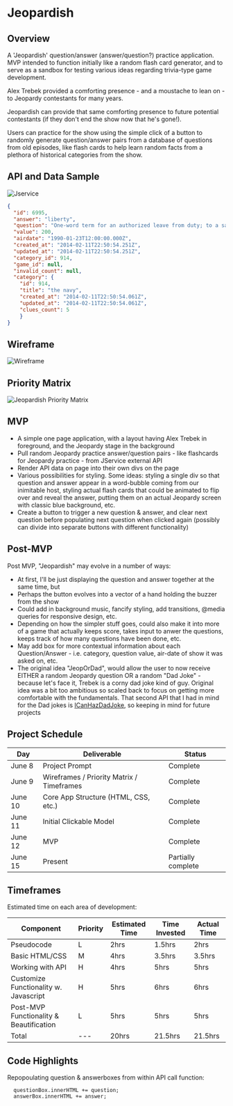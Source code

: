 # Jeopardish

## Overview

A 'Jeopardish' question/answer (answer/question?) practice application.  MVP intended to function initially
like a random flash card generator, and to serve as a sandbox for testing various ideas regarding trivia-type game development.

Alex Trebek provided a comforting presence - and a moustache to lean on - to Jeopardy contestants for many years.

Jeopardish can provide that same comforting presence to future potential contestants (if they don't end the show now that he's gone!).

Users can practice for the show using the simple click of a button to randomly generate question/answer pairs from a database of questions from old episodes, like flash cards to help learn random facts from a plethora of historical categories from the show.


## API and Data Sample

![Jservice](http://www.jService.io)

```JSON
{
  "id": 6995,
  "answer": "liberty",
  "question": "One-word term for an authorized leave from duty; to a sailor it means freedom for 48 hours or less",
  "value": 200,
  "airdate": "1990-01-23T12:00:00.000Z",
  "created_at": "2014-02-11T22:50:54.251Z",
  "updated_at": "2014-02-11T22:50:54.251Z",
  "category_id": 914,
  "game_id": null,
  "invalid_count": null,
  "category": {
    "id": 914,
    "title": "the navy",
    "created_at": "2014-02-11T22:50:54.061Z",
    "updated_at": "2014-02-11T22:50:54.061Z",
    "clues_count": 5
    }
}

```
## Wireframe

![Wireframe](https://res.cloudinary.com/alexbaldman/image/upload/v1591716508/Jeopardish/wireframe.png)

## Priority Matrix

![Jeopardish Priority Matrix](https://res.cloudinary.com/alexbaldman/image/upload/c_scale,w_832/v1591720490/Jeopardish/priority-matrix.png)

## MVP 

- A simple one page application, with a layout having Alex Trebek in foreground, and the Jeopardy stage in the background
- Pull random Jeopardy practice answer/question pairs - like flashcards for Jeopardy practice - from JService external API
- Render API data on page into their own divs on the page
- Various possibilities for styling.  Some ideas: styling a single div so that question and answer appear in a word-bubble coming from our inimitable host, styling actual flash cards that could be animated to flip over and reveal the answer, putting them on an actual Jeopardy screen with classic blue background, etc.
- Create a button to trigger a new question & answer, and clear next question before populating next question when clicked again (possibly can divide into separate buttons with different functionality)

## Post-MVP  

Post MVP, "Jeopardish" may evolve in a number of ways:

- At first, I'll be just displaying the question and answer together at the same time, but 
- Perhaps the button evolves into a vector of a hand holding the buzzer from the show
- Could add in background music, fancify styling, add transitions, @media queries for responsive design, etc.
- Depending on how the simpler stuff goes, could also make it into more of a game that actually keeps score, takes input to anwer the questions, keeps track of how many questions have been done, etc.
- May add box for more contextual information about each Question/Answer - i.e. category, question value, air-date of show it was asked on, etc.
- The original idea "JeopOrDad", would allow the user to now receive EITHER a random Jeopardy question OR a random "Dad Joke" - because let's face it, Trebek is a corny dad joke kind of guy.  Original idea was a bit too ambitious so scaled back to focus on getting more comfortable with the fundamentals. That second API that I had in mind for the Dad jokes is [ICanHazDadJoke](icanhazdadjoke.com/api), so keeping in mind for future projects


## Project Schedule

|  Day | Deliverable | Status |
|---|---|---|
|June 8| Project Prompt | Complete
|June 9| Wireframes / Priority Matrix / Timeframes | Complete
|June 10| Core App Structure (HTML, CSS, etc.) | Complete
|June 11| Initial Clickable Model  | Complete
|June 12| MVP | Complete
|June 15| Present | Partially complete


## Timeframes

Estimated time on each area of development:

| Component | Priority | Estimated Time | Time Invested | Actual Time |
|---|---|---|---|---|
| Pseudocode | L |  2hrs | 1.5hrs | 2hrs |
| Basic HTML/CSS | M |  4hrs | 3.5hrs | 3.5hrs |
| Working with API | H | 4hrs| 5hrs | 5hrs |
| Customize Functionality w. Javascript | H | 5hrs| 6hrs | 6hrs |
| Post-MVP Functionality & Beautification | L | 5hrs| 5hrs | 5hrs |
| Total |---| 20hrs| 21.5hrs | 21.5hrs |

## Code Highlights

Repopoulating question & answerboxes from within API call function:

```
  questionBox.innerHTML += question;
  answerBox.innerHTML += answer;

```

 
